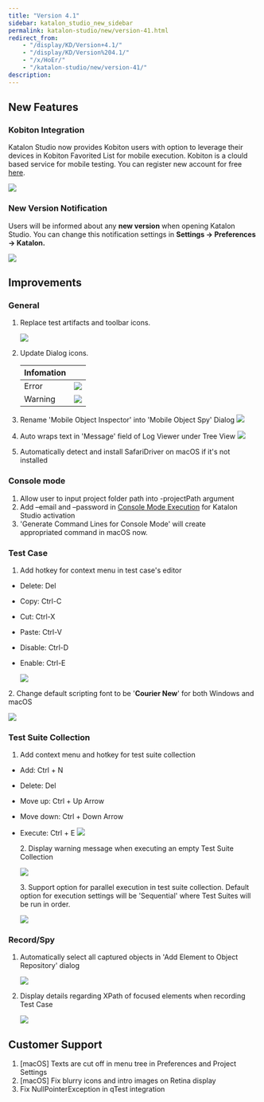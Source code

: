 ```yaml
---
title: "Version 4.1"
sidebar: katalon_studio_new_sidebar
permalink: katalon-studio/new/version-41.html
redirect_from:
    - "/display/KD/Version+4.1/"
    - "/display/KD/Version%204.1/"
    - "/x/HoEr/"
    - "/katalon-studio/new/version-41/"
description:
---
```

New Features
------------

### Kobiton Integration

Katalon Studio now provides Kobiton users with option to leverage their devices in Kobiton Favorited List for mobile execution. Kobiton is a clould based service for mobile testing. You can register new account for free [here](https://portal-test.kobiton.com/login).

![](../../images/katalon-studio/new/version-41/image2016-10-3-153A483A30.png)

### New Version Notification

Users will be informed about any **new version** when opening Katalon Studio. You can change this notification settings in **Settings -> Preferences -> Katalon.**

![](../../images/katalon-studio/new/version-41/image2016-10-3-153A393A56.png)

Improvements
------------

### General

1.  Replace test artifacts and toolbar icons.

    ![](../../images/katalon-studio/new/version-41/image2016-10-3-153A553A41.png)


2.  Update Dialog icons.

    | Infomation |  |
    | --- | --- |
    | Error | ![](../../images/katalon-studio/new/version-41/image2016-10-3-153A593A52.png) |
    | Warning | ![](../../images/katalon-studio/new/version-41/image2016-10-3-163A03A53.png) |

3.  Rename 'Mobile Object Inspector' into 'Mobile Object Spy' Dialog
    ![](../../images/katalon-studio/new/version-41/image2016-10-3-113A353A10.png)


4.  Auto wraps text in 'Message' field of Log Viewer under Tree View
    ![](../../images/katalon-studio/new/version-41/image2016-10-3-143A133A26.png)


5.  Automatically detect and install SafariDriver on macOS if it's not installed

### Console mode

1.  Allow user to input project folder path into -projectPath argument
2.  Add –email and –password in [Console Mode Execution](/display/KD/Console+Mode+Execution) for Katalon Studio activation
3.  'Generate Command Lines for Console Mode' will create appropriated command in macOS now.

### Test Case

1.  Add hotkey for context menu in test case's editor

*   Delete: Del
*   Copy: Ctrl-C
*   Cut: Ctrl-X
*   Paste: Ctrl-V
*   Disable: Ctrl-D
*   Enable: Ctrl-E

    ![](../../images/katalon-studio/new/version-41/image2016-10-3-123A403A8.png)

2\. Change default scripting font to be '**Courier New**' for both Windows and macOS

![](../../images/katalon-studio/new/version-41/image2016-10-2-163A453A23.png)

### Test Suite Collection

1.  Add context menu and hotkey for test suite collection

*   Add: Ctrl + N
*   Delete: Del
*   Move up: Ctrl + Up Arrow
*   Move down: Ctrl + Down Arrow
*   Execute: Ctrl + E
    ![](../../images/katalon-studio/new/version-41/image2016-10-3-123A403A34.png)

    2\. Display warning message when executing an empty Test Suite Collection

    ![](../../images/katalon-studio/new/version-41/image2016-10-3-173A83A45.png)

    3\. Support option for parallel execution in test suite collection. Default option for execution settings will be 'Sequential' where Test Suites will be run in order.

    ![](../../images/katalon-studio/new/version-41/image2016-10-3-143A143A23.png)

### Record/Spy

1.  Automatically select all captured objects in 'Add Element to Object Repository' dialog

    ![](../../images/katalon-studio/new/version-41/image2016-10-3-133A133A38.png)


2.  Display details regarding XPath of focused elements when recording Test Case

    ![](../../images/katalon-studio/new/version-41/image2016-10-3-123A423A55.png)

Customer Support
----------------

1.  \[macOS\] Texts are cut off in menu tree in Preferences and Project Settings
2.  \[macOS\] Fix blurry icons and intro images on Retina display
3.  Fix NullPointerException in qTest integration